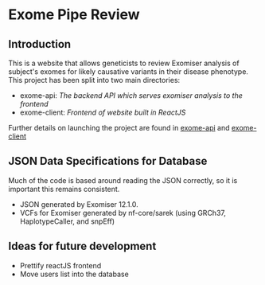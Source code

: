 # Exome Pipe Review

## Introduction

This is a website that allows geneticists to review Exomiser analysis of subject's exomes for likely causative variants in their disease phenotype. This project has been split into two main directories:

- exome-api: *The backend API which serves exomiser analysis to the frontend*
- exome-client: *Frontend of website built in ReactJS*

Further details on launching the project are found in [exome-api](exome-api/ReadMe.md) and [exome-client](exome-client/ReadMe.md)

## JSON Data Specifications for Database

Much of the code is based around reading the JSON correctly, so it is important this remains consistent.

- JSON generated by Exomiser 12.1.0.
- VCFs for Exomiser generated by nf-core/sarek (using GRCh37, HaplotypeCaller, and snpEff)

## Ideas for future development

- Prettify reactJS frontend
- Move users list into the database